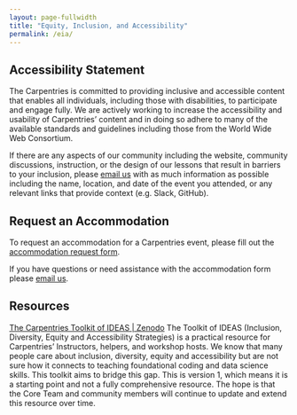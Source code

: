 ```yaml
---
layout: page-fullwidth
title: "Equity, Inclusion, and Accessibility"
permalink: /eia/
---
```


## Accessibility Statement 

The Carpentries is committed to providing inclusive and accessible content that enables all individuals, including those with disabilities, to participate and engage fully. We are actively working to increase the accessibility and usability of Carpentries’ content and in doing so adhere to many of the available standards and guidelines including those from the World Wide Web Consortium. 

If there are any aspects of our community including the website, community discussions, instruction, or the design of our lessons that result in barriers to your inclusion, please [email us](mailto:{{site.contact}}) with as much information as possible including the name, location, and date of the event you attended, or any relevant links that provide context (e.g. Slack, GitHub). 


## Request an Accommodation 

To request an accommodation for a Carpentries event, please fill out the [accommodation request form](https://carpentries.typeform.com/to/B2OSYaD0). 

If you have questions or need assistance with the accommodation form please [email us](mailto:{{site.contact}}). 


## Resources 

[The Carpentries Toolkit of IDEAS | Zenodo](https://zenodo.org/record/7041935#.Y--_MWnMJD9)
The Toolkit of IDEAS (Inclusion, Diversity, Equity and Accessibility Strategies) is a practical resource for Carpentries’ Instructors, helpers, and workshop hosts. We know that many people care about inclusion, diversity, equity and accessibility but are not sure how it connects to teaching foundational coding and data science skills. This toolkit aims to bridge this gap. This is version 1, which means it is a starting point and not a fully comprehensive resource. The hope is that the Core Team and community members will continue to update and extend this resource over time.
